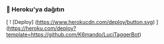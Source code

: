 ### 🚀 Heroku'ya dağıtın
[ ! [Deploy] (https://www.herokucdn.com/deploy/button.svg) ] (https://heroku.com/deploy?template=https://github.com/K6mando/LuciTaggerBot)
